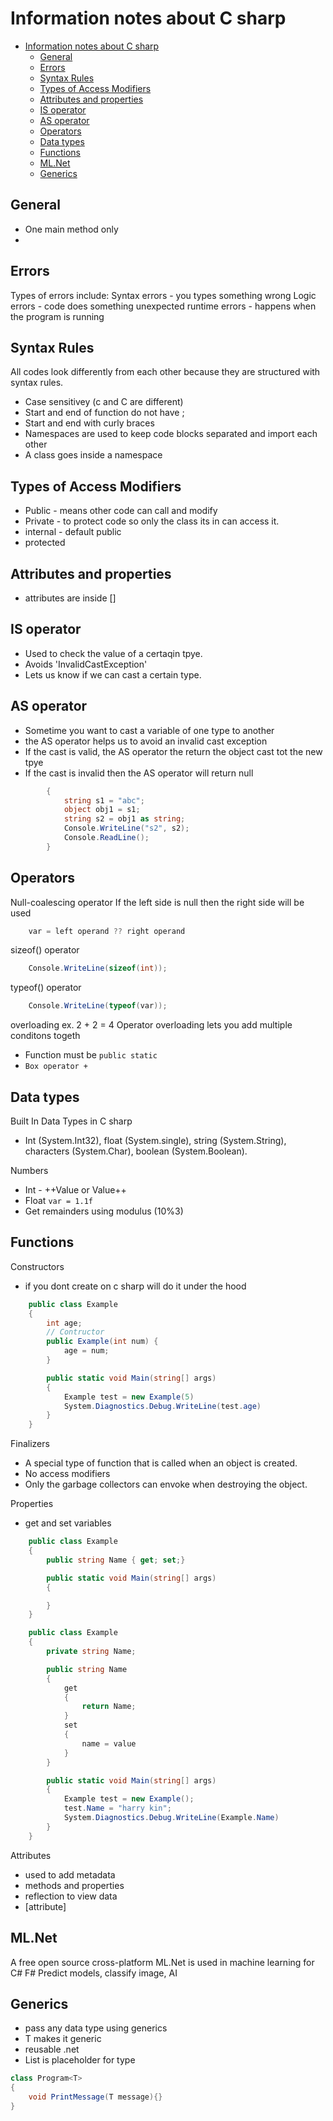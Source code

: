 # Information notes about C sharp

- [Information notes about C sharp](#information-notes-about-c-sharp)
  - [General](#general)
  - [Errors](#errors)
  - [Syntax Rules](#syntax-rules)
  - [Types of Access Modifiers](#types-of-access-modifiers)
  - [Attributes and properties](#attributes-and-properties)
  - [IS operator](#is-operator)
  - [AS operator](#as-operator)
  - [Operators](#operators)
  - [Data types](#data-types)
  - [Functions](#functions)
  - [ML.Net](#mlnet)
  - [Generics](#generics)

## General

- One main method only
-

## Errors

Types of errors include:
Syntax errors - you types something wrong
Logic errors - code does something unexpected
runtime errors - happens when the program is running

## Syntax Rules

All codes look differently from each other because they are structured with syntax rules.

- Case sensitivey (c and C are different)
- Start and end of function do not have ;
- Start and end with curly braces
- Namespaces are used to keep code blocks separated and import each other
- A class goes inside a namespace

## Types of Access Modifiers

- Public - means other code can call and modify
- Private - to protect code so only the class its in can access it.
- internal - default public
- protected

## Attributes and properties

- attributes are inside []

## IS operator

- Used to check the value of a certaqin tpye.
- Avoids 'InvalidCastException'
- Lets us know if we can cast a certain type.

## AS operator

- Sometime you want to cast a variable of one type to another
- the AS operator helps us to avoid an invalid cast exception
- If the cast is valid, the AS operator the return the object cast tot the new tpye
- If the cast is invalid then the AS operator will return null

```cs
        {
            string s1 = "abc";
            object obj1 = s1;
            string s2 = obj1 as string;
            Console.WriteLine("s2", s2);
            Console.ReadLine();
        }
```

## Operators

Null-coalescing operator
If the left side is null then the right side will be used

```cs
    var = left operand ?? right operand
```

sizeof() operator

```cs
    Console.WriteLine(sizeof(int));
```

typeof() operator

```cs
    Console.WriteLine(typeof(var));
```

overloading
ex. 2 + 2 = 4
Operator overloading lets you add multiple conditons togeth

- Function must be `public static`
- `Box operator +`

## Data types

Built In Data Types in C sharp

- Int (System.Int32), float (System.single), string (System.String), characters (System.Char), boolean (System.Boolean).

Numbers 

- Int - ++Value or Value++
- Float `var = 1.1f`
- Get remainders using modulus (10%3)
  
## Functions

Constructors 
- if you dont create on c sharp will do it under the hood
```cs
    public class Example
    {
        int age;
        // Contructor
        public Example(int num) {
            age = num;
        }

        public static void Main(string[] args)
        {
            Example test = new Example(5)
            System.Diagnostics.Debug.WriteLine(test.age)
        }
    }
```

Finalizers 
- A special type of function that is called when an object is created. 
- No access modifiers
- Only the garbage collectors can envoke when destroying the object.

Properties
- get and set variables

```cs
    public class Example
    {
        public string Name { get; set;}

        public static void Main(string[] args)
        {

        }
    }
```
```cs
    public class Example
    {
        private string Name;

        public string Name
        {
            get
            {
                return Name;
            }
            set
            {
                name = value
            }
        }

        public static void Main(string[] args)
        {
            Example test = new Example();
            test.Name = "harry kin";
            System.Diagnostics.Debug.WriteLine(Example.Name)
        }
    }
```
Attributes
- used to add metadata
- methods and properties
- reflection to view data
- [attribute] 

## ML.Net

A free open source cross-platform
ML.Net is used in machine learning for C# F#
Predict models, classify image, AI

## Generics 

- pass any data type using generics
- <T> T makes it generic
- reusable .net 
- List<T> is placeholder for type

```cs
class Program<T>
{
    void PrintMessage(T message){}
}
```